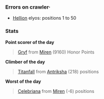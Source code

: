 ### Errors on crawler·
- [Hellion](/#/ranking/Hellion) elyos: positions 1 to 50


### Stats

**Point scorer of the day**
>[Gryf](/#/character/Miren/40582) from [Miren](/#/ranking/Miren)  (9160) Honor Points


**Climber of the day**
>[Titanfall](/#/character/Antriksha/961577) from [Antriksha](/#/ranking/Antriksha)  (218) positions


**Worst of the day**
>[Celebriana](/#/character/Miren/33902) from [Miren](/#/ranking/Miren)  (-6) positions


